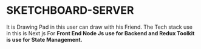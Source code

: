 ﻿# SKETCHBOARD-SERVER
It is Drawing Pad in this user can draw with his Friend.
The Tech stack use in this is Next js For <b>Front End <b/> Node Js use for <b>Backend<b/> and Redux Toolkit is use for State Management.
